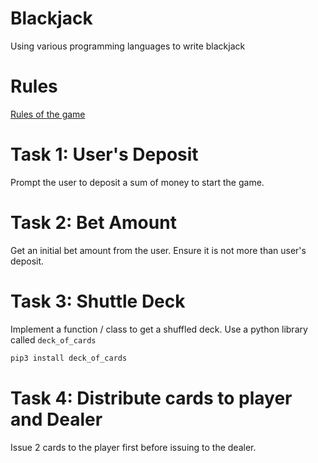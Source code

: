 # Blackjack
Using various programming languages to write blackjack

# Rules
[Rules of the game](https://www.blackjackapprenticeship.com/how-to-play-blackjack/)

# Task 1: User's Deposit
Prompt the user to deposit a sum of money to start the game.

# Task 2: Bet Amount
Get an initial bet amount from the user. Ensure it is not more than user's deposit.

# Task 3: Shuttle Deck
Implement a function / class to get a shuffled deck.
Use a python library called `deck_of_cards`
```sh
pip3 install deck_of_cards
```

# Task 4: Distribute cards to player and Dealer
Issue 2 cards to the player first before issuing to the dealer.

